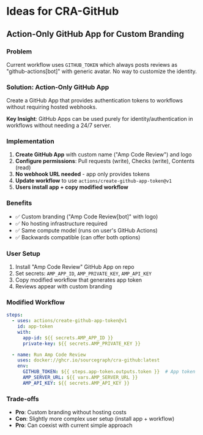 # Ideas for CRA-GitHub

## Action-Only GitHub App for Custom Branding

### Problem
Current workflow uses `GITHUB_TOKEN` which always posts reviews as "github-actions[bot]" with generic avatar. No way to customize the identity.

### Solution: Action-Only GitHub App
Create a GitHub App that provides authentication tokens to workflows without requiring hosted webhooks.

**Key Insight**: GitHub Apps can be used purely for identity/authentication in workflows without needing a 24/7 server.

### Implementation
1. **Create GitHub App** with custom name ("Amp Code Review") and logo
2. **Configure permissions**: Pull requests (write), Checks (write), Contents (read)
3. **No webhook URL needed** - app only provides tokens
4. **Update workflow** to use `actions/create-github-app-token@v1`
5. **Users install app + copy modified workflow**

### Benefits
- ✅ Custom branding ("Amp Code Review[bot]" with logo)
- ✅ No hosting infrastructure required
- ✅ Same compute model (runs on user's GitHub Actions)
- ✅ Backwards compatible (can offer both options)

### User Setup
1. Install "Amp Code Review" GitHub App on repo
2. Set secrets: `AMP_APP_ID`, `AMP_PRIVATE_KEY`, `AMP_API_KEY`
3. Copy modified workflow that generates app token
4. Reviews appear with custom branding

### Modified Workflow
```yaml
steps:
  - uses: actions/create-github-app-token@v1
    id: app-token
    with:
      app-id: ${{ secrets.AMP_APP_ID }}
      private-key: ${{ secrets.AMP_PRIVATE_KEY }}

  - name: Run Amp Code Review
    uses: docker://ghcr.io/sourcegraph/cra-github:latest
    env:
      GITHUB_TOKEN: ${{ steps.app-token.outputs.token }}  # App token
      AMP_SERVER_URL: ${{ vars.AMP_SERVER_URL }}
      AMP_API_KEY: ${{ secrets.AMP_API_KEY }}
```

### Trade-offs
- **Pro**: Custom branding without hosting costs
- **Con**: Slightly more complex user setup (install app + workflow)
- **Pro**: Can coexist with current simple approach
